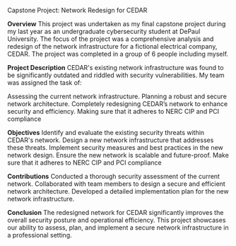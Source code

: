 Capstone Project: Network Redesign for CEDAR

**Overview**
This project was undertaken as my final capstone project during my last year as an undergraduate cybersecurity student at DePaul University. The focus of the project was a comprehensive analysis and redesign of the network infrastructure for a fictional electrical company, CEDAR. The project was completed in a group of 6 people including myself.

**Project Description**
CEDAR's existing network infrastructure was found to be significantly outdated and riddled with security vulnerabilities. My team was assigned the task of:

Assessing the current network infrastructure.
Planning a robust and secure network architecture.
Completely redesigning CEDAR’s network to enhance security and efficiency.
Making sure that it adheres to NERC CIP and PCI compliance

**Objectives**
Identify and evaluate the existing security threats within CEDAR's network.
Design a new network infrastructure that addresses these threats.
Implement security measures and best practices in the new network design.
Ensure the new network is scalable and future-proof.
Make sure that it adheres to NERC CIP and PCI compliance

**Contributions**
Conducted a thorough security assessment of the current network.
Collaborated with team members to design a secure and efficient network architecture.
Developed a detailed implementation plan for the new network infrastructure.

**Conclusion**
The redesigned network for CEDAR significantly improves the overall security posture and operational efficiency. This project showcases our ability to assess, plan, and implement a secure network infrastructure in a professional setting.
